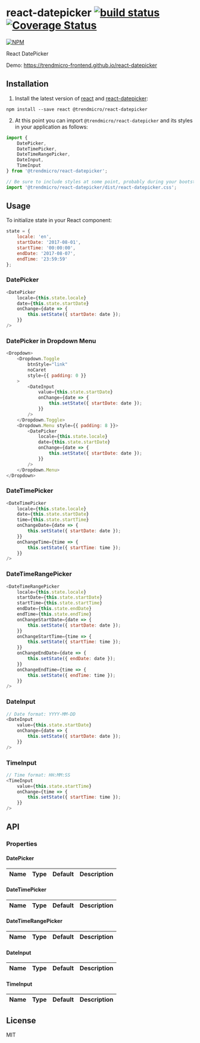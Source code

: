 # react-datepicker [![build status](https://travis-ci.org/trendmicro-frontend/react-datepicker.svg?branch=master)](https://travis-ci.org/trendmicro-frontend/react-datepicker) [![Coverage Status](https://coveralls.io/repos/github/trendmicro-frontend/react-datepicker/badge.svg?branch=master)](https://coveralls.io/github/trendmicro-frontend/react-datepicker?branch=master)

[![NPM](https://nodei.co/npm/@trendmicro/react-datepicker.png?downloads=true&stars=true)](https://nodei.co/npm/@trendmicro/react-datepicker/)

React DatePicker

Demo: https://trendmicro-frontend.github.io/react-datepicker

## Installation

1. Install the latest version of [react](https://github.com/facebook/react) and [react-datepicker](https://github.com/trendmicro-frontend/react-datepicker):

  ```
  npm install --save react @trendmicro/react-datepicker
  ```

2. At this point you can import `@trendmicro/react-datepicker` and its styles in your application as follows:

  ```js
  import {
      DatePicker,
      DateTimePicker,
      DateTimeRangePicker,
      DateInput,
      TimeInput
  } from '@trendmicro/react-datepicker';

  // Be sure to include styles at some point, probably during your bootstraping
  import '@trendmicro/react-datepicker/dist/react-datepicker.css';
  ```

## Usage

To initialize state in your React component:
```js
state = {
    locale: 'en',
    startDate: '2017-08-01',
    startTime: '00:00:00',
    endDate: '2017-08-07',
    endTime: '23:59:59'
};
```

### DatePicker

```js
<DatePicker
    locale={this.state.locale}
    date={this.state.startDate}
    onChange={date => {
        this.setState({ startDate: date });
    }}
/>
```

### DatePicker in Dropdown Menu

```js
<Dropdown>
    <Dropdown.Toggle
        btnStyle="link"
        noCaret
        style={{ padding: 0 }}
    >
        <DateInput
            value={this.state.startDate}
            onChange={date => {
                this.setState({ startDate: date });
            }}
        />
    </Dropdown.Toggle>
    <Dropdown.Menu style={{ padding: 8 }}>
        <DatePicker
            locale={this.state.locale}
            date={this.state.startDate}
            onChange={date => {
                this.setState({ startDate: date });
            }}
        />
    </Dropdown.Menu>
</Dropdown>
```

### DateTimePicker

```js
<DateTimePicker
    locale={this.state.locale}
    date={this.state.startDate}
    time={this.state.startTime}
    onChangeDate={date => {
        this.setState({ startDate: date });
    }}
    onChangeTime={time => {
        this.setState({ startTime: time });
    }}
/>
```

### DateTimeRangePicker

```js
<DateTimeRangePicker
    locale={this.state.locale}
    startDate={this.state.startDate}
    startTime={this.state.startTime}
    endDate={this.state.endDate}
    endTime={this.state.endTime}
    onChangeStartDate={date => {
        this.setState({ startDate: date });
    }}
    onChangeStartTime={time => {
        this.setState({ startTime: time });
    }}
    onChangeEndDate={date => {
        this.setState({ endDate: date });
    }}
    onChangeEndTime={time => {
        this.setState({ endTime: time });
    }}
/>
```

### DateInput

```js
// Date format: YYYY-MM-DD
<DateInput
    value={this.state.startDate}
    onChange={date => {
        this.setState({ startDate: date });
    }}
/>
```

### TimeInput

```js
// Time format: HH:MM:SS
<TimeInput
    value={this.state.startTime}
    onChange={time => {
        this.setState({ startTime: time });
    }}
/>
```

## API

### Properties

#### DatePicker

Name | Type | Default | Description 
:--- | :--- | :------ | :----------

#### DateTimePicker

Name | Type | Default | Description 
:--- | :--- | :------ | :----------

#### DateTimeRangePicker

Name | Type | Default | Description 
:--- | :--- | :------ | :----------

#### DateInput

Name | Type | Default | Description 
:--- | :--- | :------ | :----------

#### TimeInput

Name | Type | Default | Description 
:--- | :--- | :------ | :----------

## License

MIT
